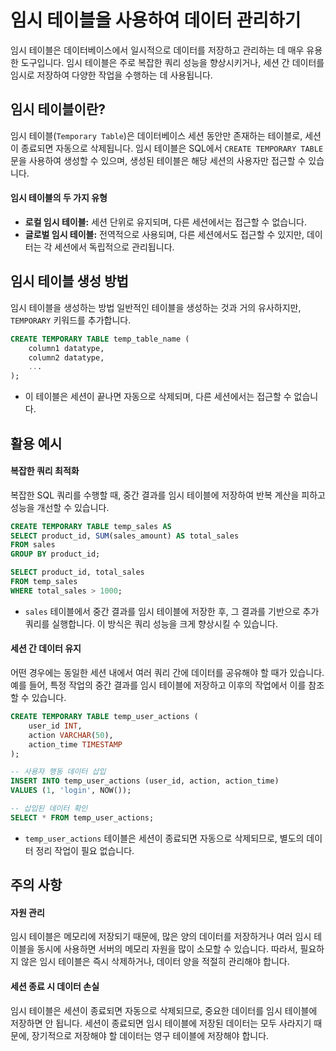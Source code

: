 # 임시 테이블을 사용하여 데이터 관리하기

임시 테이블은 데이터베이스에서 일시적으로 데이터를 저장하고 관리하는 데 매우 유용한 도구입니다. 임시 테이블은 주로 복잡한 쿼리 성능을 향상시키거나, 세션 간 데이터를 임시로 저장하여 다양한 작업을 수행하는 데 사용됩니다.

## 임시 테이블이란?

임시 테이블(`Temporary Table`)은 데이터베이스 세션 동안만 존재하는 테이블로, 세션이 종료되면 자동으로 삭제됩니다. 임시 테이블은 SQL에서 `CREATE TEMPORARY TABLE` 문을 사용하여 생성할 수 있으며, 생성된 테이블은 해당 세션의 사용자만 접근할 수 있습니다.

#### 임시 테이블의 두 가지 유형

- **로컬 임시 테이블:** 세션 단위로 유지되며, 다른 세션에서는 접근할 수 없습니다.
- **글로벌 임시 테이블:** 전역적으로 사용되며, 다른 세션에서도 접근할 수 있지만, 데이터는 각 세션에서 독립적으로 관리됩니다.

## 임시 테이블 생성 방법

임시 테이블을 생성하는 방법 일반적인 테이블을 생성하는 것과 거의 유사하지만, `TEMPORARY` 키워드를 추가합니다.

```sql
CREATE TEMPORARY TABLE temp_table_name (
    column1 datatype,
    column2 datatype,
    ...
);
```

- 이 테이블은 세션이 끝나면 자동으로 삭제되며, 다른 세션에서는 접근할 수 없습니다.

## 활용 예시

#### 복잡한 쿼리 최적화

복잡한 SQL 쿼리를 수행할 때, 중간 결과를 임시 테이블에 저장하여 반복 계산을 피하고 성능을 개선할 수 있습니다.

```sql
CREATE TEMPORARY TABLE temp_sales AS
SELECT product_id, SUM(sales_amount) AS total_sales
FROM sales
GROUP BY product_id;

SELECT product_id, total_sales
FROM temp_sales
WHERE total_sales > 1000;
```

- `sales` 테이블에서 중간 결과를 임시 테이블에 저장한 후, 그 결과를 기반으로 추가 쿼리를 실행합니다. 이 방식은 쿼리 성능을 크게 향상시킬 수 있습니다.

#### 세션 간 데이터 유지

어떤 경우에는 동일한 세션 내에서 여러 쿼리 간에 데이터를 공유해야 할 때가 있습니다. 예를 들어, 특정 작업의 중간 결과를 임시 테이블에 저장하고 이후의 작업에서 이를 참조할 수 있습니다.

```sql
CREATE TEMPORARY TABLE temp_user_actions (
    user_id INT,
    action VARCHAR(50),
    action_time TIMESTAMP
);

-- 사용자 행동 데이터 삽입
INSERT INTO temp_user_actions (user_id, action, action_time)
VALUES (1, 'login', NOW());

-- 삽입된 데이터 확인
SELECT * FROM temp_user_actions;
```

- `temp_user_actions` 테이블은 세션이 종료되면 자동으로 삭제되므로, 별도의 데이터 정리 작업이 필요 없습니다.

## 주의 사항

#### 자원 관리

임시 테이블은 메모리에 저장되기 때문에, 많은 양의 데이터를 저장하거나 여러 임시 테이블을 동시에 사용하면 서버의 메모리 자원을 많이 소모할 수 있습니다. 따라서, 필요하지 않은 임시 테이블은 즉시 삭제하거나, 데이터 양을 적절히 관리해야 합니다.

#### 세션 종료 시 데이터 손실

임시 테이블은 세션이 종료되면 자동으로 삭제되므로, 중요한 데이터를 임시 테이블에 저장하면 안 됩니다. 세션이 종료되면 임시 테이블에 저장된 데이터는 모두 사라지기 때문에, 장기적으로 저장해야 할 데이터는 영구 테이블에 저장해야 합니다.
